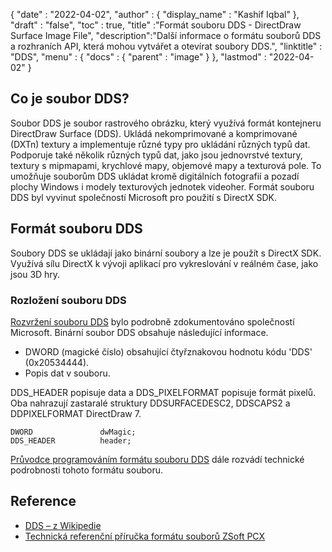 {
  "date" : "2022-04-02",
  "author" : {
    "display_name" : "Kashif Iqbal"
},
  "draft" : "false",
  "toc" : true,
  "title" :"Formát souboru DDS - DirectDraw Surface Image File",
  "description":"Další informace o formátu souborů DDS a rozhraních API, která mohou vytvářet a otevírat soubory DDS.",
  "linktitle" : "DDS",
  "menu" : {
    "docs" : {
      "parent" : "image"
}
},
  "lastmod" : "2022-04-02"
}

## Co je soubor DDS?

Soubor DDS je soubor rastrového obrázku, který využívá formát kontejneru DirectDraw Surface (DDS). Ukládá nekomprimované a komprimované (DXTn) textury a implementuje různé typy pro ukládání různých typů dat. Podporuje také několik různých typů dat, jako jsou jednovrstvé textury, textury s mipmapami, krychlové mapy, objemové mapy a texturová pole. To umožňuje souborům DDS ukládat kromě digitálních fotografií a pozadí plochy Windows i modely texturových jednotek videoher. Formát souboru DDS byl vyvinut společností Microsoft pro použití s DirectX SDK.

## Formát souboru DDS

Soubory DDS se ukládají jako binární soubory a lze je použít s DirectX SDK. Využívá sílu DirectX k vývoji aplikací pro vykreslování v reálném čase, jako jsou 3D hry.

### Rozložení souboru DDS

[Rozvržení souboru DDS](https://learn.microsoft.com/en-us/windows/win32/direct3ddds/dx-graphics-dds-pguide#dds-file-layout) bylo podrobně zdokumentováno společností Microsoft. Binární soubor DDS obsahuje následující informace.

* DWORD (magické číslo) obsahující čtyřznakovou hodnotu kódu 'DDS' (0x20534444).
* Popis dat v souboru.

DDS_HEADER popisuje data a DDS_PIXELFORMAT popisuje formát pixelů. Oba nahrazují zastaralé struktury DDSURFACEDESC2, DDSCAPS2 a DDPIXELFORMAT DirectDraw 7.

```
DWORD               dwMagic;
DDS_HEADER          header;
```

[Průvodce programováním formátu souboru DDS](https://learn.microsoft.com/en-us/windows/win32/direct3ddds/dx-graphics-dds-pguide) dále rozvádí technické podrobnosti tohoto formátu souboru.

## Reference

* [DDS – z Wikipedie](https://en.wikipedia.org/wiki/DirectDraw_Surface)
* [Technická referenční příručka formátu souborů ZSoft PCX](http://qzx.com/pc-gpe/pcx.txt)

